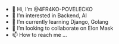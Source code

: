 - 👋 Hi, I’m @4FR4KO-POVELECKO
- 👀 I’m interested in Backend, AI
- 🌱 I’m currently learning Django, Golang
- 💞️ I’m looking to collaborate on Elon Mask
- 📫 How to reach me ...

<!---
4FR4KO-POVELECKO/4FR4KO-POVELECKO is a ✨ special ✨ repository because its `README.md` (this file) appears on your GitHub profile.
You can click the Preview link to take a look at your changes.
--->
